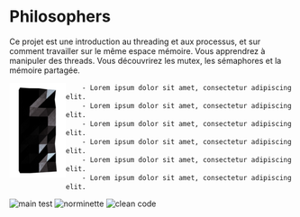# Philosophers
Ce projet est une introduction au threading et aux processus, et sur comment travailler sur le même espace mémoire. Vous apprendrez à manipuler des threads. Vous découvrirez les mutex, les sémaphores et la mémoire partagée.

<img align="left" width="100" height="169" src="42_logo.png">

		- Lorem ipsum dolor sit amet, consectetur adipiscing elit.
		- Lorem ipsum dolor sit amet, consectetur adipiscing elit.
		- Lorem ipsum dolor sit amet, consectetur adipiscing elit.
		- Lorem ipsum dolor sit amet, consectetur adipiscing elit.
		- Lorem ipsum dolor sit amet, consectetur adipiscing elit.
		- Lorem ipsum dolor sit amet, consectetur adipiscing elit.

![main test](https://badgen.net/badge/main/Main-Test/red?icon=github&label)
![norminette](https://badgen.net/badge/Norminette/42-Norminette-v3-Passed/green?icon=github&label)
![clean code](https://badgen.net/badge/Readable&Clean-Code/Readable&Clean-Code/blue?icon=github&label)
